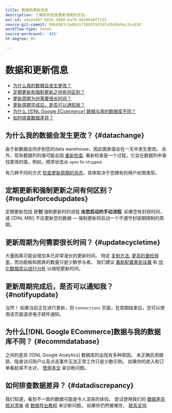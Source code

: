 ```yaml
---
title: 数据和更新信息
description: 了解如何检查更新周期的状态。
exl-id: a4a2e487-b826-4888-baf0-9d246a8ff153
source-git-commit: 09b6983c3e06a1f18035542dfa3b9de9ac3ceb38
workflow-type: tm+mt
source-wordcount: '401'
ht-degree: 0%

---
```


# 数据和更新信息

* [为什么我的数据会发生更改？](#datachange)
* [定期更新和强制更新之间有何区别？](#regularforcedupdates)
* [更新周期为何需要很长时间？](#updatecycletime)
* [更新周期完成后，是否可以通知我？](#notifyupdate)
* [为什么 [!DNL Google ECommerce] 数据与我的数据库不同？](#ecommdatabase)
* [如何排查数据差异？](#datadiscrepancy)

## 为什么我的数据会发生更改？ {#datachange}

由于新数据会同步到您的data warehouse，因此图表值会在一天中发生更改。 此外，现有数据列的值可能会因 [重新检查](../data-warehouse-mgr/cfg-data-rechecks.md). 重新检查是一个过程，它会在数据列中查找更改的值，例如，顺序状态从 `open` to `shipped`.

有几种不同的方式 [检查更新周期的状态](../../best-practices/check-update-cycle.md)，具体取决于您拥有的用户权限类型。

## 定期更新和强制更新之间有何区别？ {#regularforcedupdates}

定期更新包括 **计划** 强制更新时的进程 **由您启动的手动流程**. 如果您有封锁时间，或 [!DNL MBI] 不应更新您的数据 — 强制更新将启动一个不遵守封锁期限制的周期。

## 更新周期为何需要很长时间？ {#updatecycletime}

大量因素可能会增加本已非常漫长的更新时间。 特定 [复制方法](../data-warehouse-mgr/cfg-replication-methods.md), [更高的重检频率](../data-warehouse-mgr/cfg-data-rechecks.md)，而功能板和图表的数量只是少数参与者。 我们建议 [重新配置某些设置](../../best-practices/reduce-update-cycle-time.md) 和 [优化数据库以进行分析](../../best-practices/opt-db-analysis.md) 以缩短更新时间。

## 更新周期完成后，是否可以通知我？ {#notifyupdate}

当然！ 如果当前正在进行更新，则 `Connections` 页面，在周期结束后，您可以使用该页面请求电子邮件通知。

## 为什么[!DNL Google ECommerce]数据与我的数据库不同？ {#ecommdatabase}

之间的差异 [!DNL Google Analytics] 数据库的出现有多种原因。 未正确启用跟踪、隐身访问用户以及点击事件无法正常工作只是少数示例。 如果你的收入和订单看起来不太对， [使用本文](https://support.magento.com/hc/en-us/articles/360016505232) 来诊断问题。

## 如何排查数据差异？ {#datadiscrepancy}

我们知道，看到不一致的数据可能是令人沮丧的体验。 尝试使用我们的 [数据差异核对清单](https://support.magento.com/hc/en-us/articles/360016731271) 或 [数据导出教程](https://support.magento.com/hc/en-us/articles/360016730631) 来诊断问题。 如果你仍然被难住， [联系支持](../../guide-overview.md).
